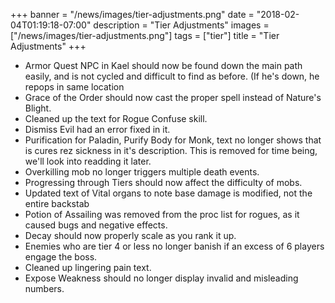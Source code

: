 +++
banner = "/news/images/tier-adjustments.png"
date = "2018-02-04T01:19:18-07:00"
description = "Tier Adjustments"
images = ["/news/images/tier-adjustments.png"]
tags = ["tier"]
title = "Tier Adjustments"
+++
* Armor Quest NPC in Kael should now be found down the main path easily, and is not cycled and difficult to find as before. (If he's down, he repops in same location
* Grace of the Order should now cast the proper spell instead of Nature's Blight.
* Cleaned up the text for Rogue Confuse skill.
* Dismiss Evil had an error fixed in it.
* Purification for Paladin, Purify Body for Monk, text no longer shows that is cures rez sickness in it's description. This is removed for time being, we'll look into readding it later.
* Overkilling mob no longer triggers multiple death events.
* Progressing through Tiers should now affect the difficulty of mobs.
* Updated text of Vital organs to note base damage is modified, not the entire backstab
* Potion of Assailing was removed from the proc list for rogues, as it caused bugs and negative effects.
* Decay should now properly scale as you rank it up.
* Enemies who are tier 4 or less no longer banish if an excess of 6 players engage the boss.
* Cleaned up lingering pain text.
* Expose Weakness should no longer display invalid and misleading numbers.

<!--more-->